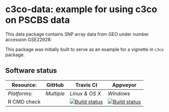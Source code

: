 # c3co-data: example for using c3co on PSCBS data

This data package contains SNP array data from GEO under number accession GSE22928:

This package was initially built to serve as an example for a vignette in `c3co` package.

## Software status

| Resource:     | GitHub        | Travis CI      | Appveyor         |
| ------------- | ------------------- | -------------- | ---------------- |
| _Platforms:_  | _Multiple_          | _Linux & OS X_ | _Windows_        |
| R CMD check  | | <a href="https://travis-ci.org/pneuvial/c3co-data"><img src="https://travis-ci.org/pneuvial/c3co-data.svg" alt="Build status"></a> | <a href="https://ci.appveyor.com/project/pneuvial/c3co-data"><img src="https://ci.appveyor.com/api/projects/status/github/pneuvial/c3co-data?svg=true" alt="Build status"></a> ||
